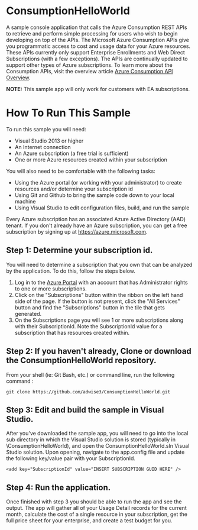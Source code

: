 # ConsumptionHelloWorld
A sample console application that calls the Azure Consumption REST APIs to retrieve and perform simple processing for users who wish to begin developing on top of the APIs.  The Microsoft Azure Consumption APIs give you programmatic access to cost and usage data for your Azure resources. These APIs currently only support Enterprise Enrollments and Web Direct Subscriptions (with a few exceptions). The APIs are continually updated to support other types of Azure subscriptions. To learn more about the Consumption APIs, visit the overview article [Azure Consumption API Overview](https://docs.microsoft.com/en-us/rest/api/consumption/).

**NOTE:** This sample app will only work for customers with EA subscriptions.

# How To Run This Sample

To run this sample you will need:
  * Visual Studio 2013 or higher
  * An Internet connection
  * An Azure subscription (a free trial is sufficient)
  * One or more Azure resources created within your subscription

You will also need to be comfortable with the following tasks:
  * Using the Azure portal (or working with your administrator) to create resources and/or determine your subscription id
  * Using Git and Github to bring the sample code down to your local machine
  * Using Visual Studio to edit configuration files, build, and run the sample

Every Azure subscription has an associated Azure Active Directory (AAD) tenant. If you don't already have an Azure subscription, you can get a free subscription by signing up at https://azure.microsoft.com.

## Step 1: Determine your subscription id.
You will need to determine a subscription that you own that can be analyzed by the application. To do this, follow the steps below.
  1. Log in to the [Azure Portal](https://portal.azure.com) with an account that has Administrator rights to one or more subscriptions.
  2. Click on the "Subscriptions" button within the ribbon on the left hand side of the page. If the button is not present, click the "All Services" button and find the "Subscriptions" button in the tile that gets generated. 
  3. On the Subscriptions page you will see 1 or more subscriptions along with their SubscriptionId. Note the SubscriptionId value for a subscription that has resources created within.

## Step 2: If you haven't already, Clone or download the ConsumptionHelloWorld repository.
From your shell (ie: Git Bash, etc.) or command line, run the following command :

    git clone https://github.com/adwise3/ConsumptionHelloWorld.git

## Step 3: Edit and build the sample in Visual Studio.
After you've downloaded the sample app, you will need to go into the local sub directory in which the Visual Studio solution is stored (typically in <your-git-root-directory>\ConsumptionHelloWorld), and open the ConsumptionHelloWorld.sln Visual Studio solution. Upon opening, navigate to the app.config file and update the following key/value pair with your SubscriptionId.

    <add key="SubscriptionId" value="INSERT SUBSCRIPTION GUID HERE" />

## Step 4: Run the application.
Once finished with step 3 you should be able to run the app and see the output. The app will gather all of your Usage Detail records for the current month, calculate the cost of a single resource in your subscription, get the full price sheet for your enterprise, and create a test budget for you.

